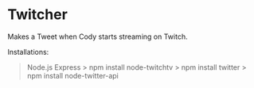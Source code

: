 # Twitcher
Makes a Tweet when Cody starts streaming on Twitch.

Installations:
>	Node.js
>	Express
	    > npm install node-twitchtv
	    > npm install twitter
	    > npm install node-twitter-api
